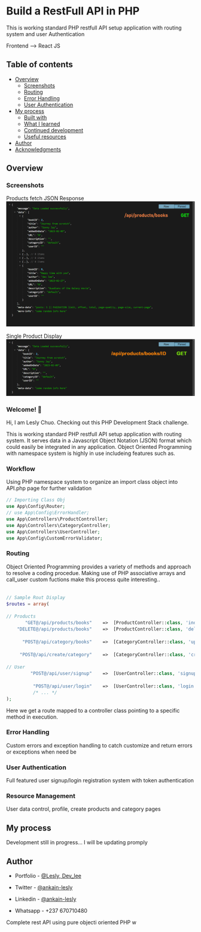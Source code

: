 # Build a RestFull API in PHP

This is working standard PHP restfull API setup application with routing system and user Authentication


Frontend --> React JS




## Table of contents

- [Overview](#overview)
  - [Screenshots](#screenshots)
  - [Routing](#Routing)
  - [Error Handling](#error-handling)
  - [User Authentication](#user-authentication)
- [My process](#my-process)
  - [Built with](#built-with)
  - [What I learned](#what-i-learned)
  - [Continued development](#continued-development)
  - [Useful resources](#useful-resources)
- [Author](#author)
- [Acknowledgments](#acknowledgments)

## Overview
### Screenshots

Products fetch JSON Response
![](./assets/_readme/get-books.png)

Single Product Display
![](./assets/_readme/get-book-id.png)

### Welcome! 👋

Hi, I am Lesly Chuo.
Checking out this PHP Development Stack challenge.

This is working standard PHP restfull API setup application with routing system.
It serves data in a Javascript Object Notation (JSON) format which could easily be integrated in any application. Object Oriented Programming with namespace system is highly in use includeing features such as.



### Workflow

Using PHP namespace system to organize an import class object into API.php page for further validation

```php
// Importing Class Obj
use App\Config\Router;
// use App\Config\ErrorHandler;
use App\Controllers\ProductController;
use App\Controllers\CategoryController;
use App\Controllers\UserController;
use App\Config\CustomErrorValidator;

```

### Routing
Object Oriented Programming provides a variety of methods and approach to resolve a coding procedue. Making use of PHP associative arrays and call_user custom fuctions make this process quite interesting..

```php

// Sample Rout Display
$routes = array(

// Products
	   "GET@/api/products/books"	=> 	[ProductController::class, 'index'],
	"DELETE@/api/products/books" 	=> 	[ProductController::class, 'delete'],	// delete_key, auth_key

	  "POST@/api/category/books"	=> 	[CategoryController::class, 'update'],	// key, name, author, is_read

     "POST@/api/create/category"	=> 	[CategoryController::class, 'create'],	// name, author

// User
         "POST@/api/user/signup"	=> 	[UserController::class, 'signup'],	    // signup user data

          "POST@/api/user/login"	=> 	[UserController::class, 'login'],		// login user data
          /* ... */
);
```


Here we get a route mapped to a controller class pointing to a specific method in execution.


### Error Handling

Custom errors and exception handling to catch customize and return errors or exceptions when need be

### User Authentication

Full featured user signup/login registration system with token authentication


### Resource Management

User data control, profile, create products and category pages


## My process

Development still in progress... I will be updating promply



## Author

- Portfolio - [@Lesly, Dev_lee](https://www.letech-cg.com/portfolio)
<!-- - Frontend Mentor - [@ankain-lesly](https://www.frontendmentor.io/profile/ankain-lesly) -->
- Twitter - [@ankain-lesly](#)
- Linkedin - [@ankain-lesly](#)

- Whatsapp - +237 670710480


Complete rest API using pure objecti oriented PHP w
